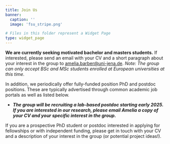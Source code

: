 ```yaml
---
title: Join Us
banner:
  caption: ''
  image: 'fsu_stripe.png'

# Files in this folder represent a Widget Page
type: widget_page
---
```


**We are currently seeking motivated bachelor and masters students.** If interested, please send an email with your CV and a short paragraph about your interest in the group to amelia.barber@uni-jena.de. *Note: The group can only accept BSc and MSc students enrolled at European universities at this time.*

In addition, we periodically offer fully-funded position PhD and postdoc positions. These are typically advertised through common academic job portals as well as listed below. 

* **_The group will be recruiting a lab-based postdoc starting early 2025. If you are interested in our research, please email Amelia a copy of your CV and your specific interest in the group._**

If you are a prospective PhD student or postdoc interested in applying for fellowships or with independent funding, please get in touch with your CV and a description of your interest in the group (or potential project ideas!).

